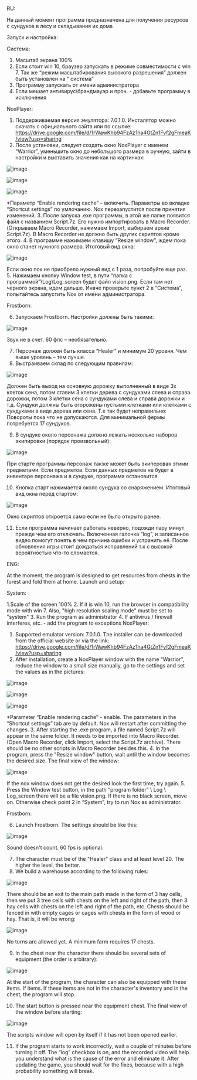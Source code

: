 RU:

На данный момент программа предназначена для получения ресурсов с сундуков в лесу и складывания их дома

Запуск и настройка:

Система:
1.	Масштаб экрана 100%
2.	Если стоит win 10, браузер запускать в режиме совместимости с win 7. Так же “режим масштабирования высокого разрешения” должен быть установлен на “ система”
3.	Программу запускать от имени администратора
4.	Если мешает антивирус\брандмауэр и проч. - добавьте программу в исключения


NoxPlayer:
1. Поддерживаемая версия эмулятора: 7.0.1.0. Инсталятор можно скачать с официального сайта или по ссылке: https://drive.google.com/file/d/1rWawKhb94FzAz1ha4GtZn1Fvf2gFmeaK/view?usp=sharing
2. После установки, следует создать окно NoxPlayer с именем “Warrior”,  уменьшить окно до небольшого размера в ручную, зайти в настройки и выставить значения как на картинках:
 
 ![image](https://user-images.githubusercontent.com/82238236/130220428-147f7e9d-a1a6-4ba1-8487-bd2b1358908c.png)
 
 ![image](https://user-images.githubusercontent.com/82238236/130220441-48fbb540-1ced-45dd-98ed-2c3498927853.png)
 
 ![image](https://user-images.githubusercontent.com/82238236/130220452-4c4205a3-68f9-4b9e-918a-aa9ed8f07ec1.png)

*Параметр “Enable rendering cache” – включить. Параметры во вкладке “Shortcut settings” по умлочанию. Nox перезапустится после принятия изменений.
3. После запуска .exe программы, в этой же папке появится файл с названием Script.7z. Его нужно импортировать в Macro Recorder. (Открываем Macro Recorder, нажимаем Import, выбираем архив Script.7z). В Macro Recorder не должно быть других скриптов кроме этого.
4. В программе нажимаем клавишу “Resize window”, ждем пока окно станет нужного размера. Итоговый вид окна:

 ![image](https://user-images.githubusercontent.com/82238236/130220467-5e625cdd-7100-4df1-8c53-8e2f81875efb.png)

Если окно nox не приобрело нужный вид с 1 раза, попробуйте еще раз.
5. Нажимаем кнопку Window test, в пути “папка с программой”\Log\Log_screen будет файл vision.png. Если там нет черного экрана, идем дальше. Иначе проверьте пункт 2 в “Система”, попытайтесь запустить Nox от имени администратора. 

Frostborn:

6. Запускаем Frostborn. Настройки должны быть такими:
 
 ![image](https://user-images.githubusercontent.com/82238236/130220508-18af8e3f-4818-4795-a150-c34e340619e2.png)
 
Звук не в счет. 60 фпс – необязательно.

7. Персонаж должен быть класса “Healer” и минимум 20 уровня. Чем выше уровень – тем лучше.
9. Выстраиваем склад по следующим правилам:

![image](https://user-images.githubusercontent.com/82238236/130220536-33e4e152-c6af-49a3-86a2-7f0e4ec7a620.png)
 
Должен быть выход на основную дорожку выполненный в виде 3х клеток сена, потом ставим 3 клетки дерева с сундуками слева и справа дорожки, потом 3 клетки сена  с сундуками слева и справа дорожки и т.д. Сундуки должны быть огорожены пустыми клетками или клетками с сундуками в виде дерева или сена. Т.е так будет неправильно:
 Повороты пока что не допускаются. Для минимальной фермы потребуется 17 сундуков. 
 
9. В сундуке около персонажа должно лежать несколько наборов экипировки (порядок произвольный):

![image](https://user-images.githubusercontent.com/82238236/130220557-2c9438f4-4d56-4003-8ff4-9a0402e1f250.png)
 
При старте программы персонаж также может быть экиперован этими предметами. Если предметов. Если данных предметов не будет в инвентаре персонажа и в сундуке, программа остановится.

10. Кнопка старт нажимается около сундука со снаряжением. Итоговый вид окна перед стартом:

![image](https://user-images.githubusercontent.com/82238236/130220572-61d2ccda-b9f4-443f-a6c7-73a3b116460e.png)
 
Окно скриптов откроется само если не было открыто ранее.

11. Если программа начинает работать неверно, подожди пару минут прежде чем его отключать. Включенная галочка “log”, и записанное видео помогут понять в чем причина ошибки и устранить её. После обновления игры стоит дождаться исправлений т.к с высокой вероятностью что-то сломается.

ENG:

At the moment, the program is designed to get resources from chests in the forest and fold them at home.
Launch and setup:

System:

1.Scale of the screen 100%
2. If it is win 10, run the browser in compatibility mode with win 7. Also, "high resolution scaling mode" must be set to "system"
3. Run the program as administrator
4. If antivirus / firewall interferes, etc. - add the program to exceptions
NoxPlayer:
1. Supported emulator version: 7.0.1.0. The installer can be downloaded from the official website or via the link: https://drive.google.com/file/d/1rWawKhb94FzAz1ha4GtZn1Fvf2gFmeaK/view?usp=sharing
2. After installation, create a NoxPlayer window with the name “Warrior”, reduce the window to a small size manually, go to the settings and set the values as in the pictures:
 
  ![image](https://user-images.githubusercontent.com/82238236/130220744-fb693bb2-81f8-41f8-a929-6b0c4b09a597.png)

  ![image](https://user-images.githubusercontent.com/82238236/130220750-9b012112-a386-4cc6-9e5d-0ab999bff41d.png)

  ![image](https://user-images.githubusercontent.com/82238236/130220764-28075d38-8ff9-4657-a988-e3469904859f.png)

*Parameter “Enable rendering cache” - enable. The parameters in the “Shortcut settings” tab are by default. Nox will restart after committing the changes.
3. After starting the .exe program, a file named Script.7z will appear in the same folder. It needs to be imported into Macro Recorder. (Open Macro Recorder, click Import, select the Script.7z archive). There should be no other scripts in Macro Recorder besides this.
4. In the program, press the "Resize window" button, wait until the window becomes the desired size. The final view of the window:

![image](https://user-images.githubusercontent.com/82238236/130220787-bfc3af5d-e3c0-4723-bb67-a01665266a8a.png)
 
If the nox window does not get the desired look the first time, try again.
5. Press the Window test button, in the path “program folder” \ Log \ Log_screen there will be a file vision.png. If there is no black screen, move on. Otherwise check point 2 in “System”, try to run Nox as administrator.

Frostborn:

6. Launch Frostborn. The settings should be like this:

  ![image](https://user-images.githubusercontent.com/82238236/130220803-91015d41-6902-47a9-a167-59b466e1c654.png)

Sound doesn't count. 60 fps is optional.

7. The character must be of the "Healer" class and at least level 20. The higher the level, the better.
8. We build a warehouse according to the following rules:

![image](https://user-images.githubusercontent.com/82238236/130220849-d30f8f10-e8fb-4e78-bf63-dc7f40dee49e.png)
 
There should be an exit to the main path made in the form of 3 hay cells, then we put 3 tree cells with chests on the left and right of the path, then 3 hay cells with chests on the left and right of the path, etc. Chests should be fenced in with empty cages or cages with chests in the form of wood or hay. That is, it will be wrong:

![image](https://user-images.githubusercontent.com/82238236/130220863-322d2f78-77db-45b2-b78e-56b5d537d8ed.png)
 
No turns are allowed yet. A minimum farm requires 17 chests.

9. In the chest near the character there should be several sets of equipment (the order is arbitrary):

![image](https://user-images.githubusercontent.com/82238236/130220878-73fc4d33-ca33-47c9-a3b9-6222e6846dc7.png)
  
At the start of the program, the character can also be equipped with these items. If items. If these items are not in the character's inventory and in the chest, the program will stop.

10. The start button is pressed near the equipment chest. The final view of the window before starting:

![image](https://user-images.githubusercontent.com/82238236/130220890-cb7dba30-a480-4c2f-9826-e005f09379f0.png)
  
The scripts window will open by itself if it has not been opened earlier.

11. If the program starts to work incorrectly, wait a couple of minutes before turning it off. The “log” checkbox is on, and the recorded video will help you understand what is the cause of the error and eliminate it. After updating the game, you should wait for the fixes, because with a high probability something will break.
